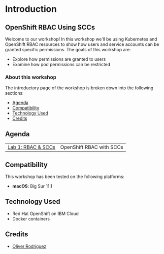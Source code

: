 # Introduction

## OpenShift RBAC Using SCCs

Welcome to our workshop! In this workshop we'll be using Kubernetes and OpenShift RBAC resources to show how users and service accounts can be granted specific permissions. The goals of this workshop are:

* Explore how permissions are granted to users
* Examine how pod permissions can be restricted

### About this workshop

The introductory page of the workshop is broken down into the following sections:

* [Agenda](./#agenda)
* [Compatibility](./#compatibility)
* [Technology Used](./#technology-used)
* [Credits](./#credits)

## Agenda

|  |  |
| :--- | :--- |
| [Lab 1: RBAC & SCCs](lab-1/README.md) | OpenShift RBAC with SCCs |

## Compatibility

This workshop has been tested on the following platforms:

* **macOS**: Big Sur 11.1

## Technology Used

* Red Hat OpenShift on IBM Cloud
* Docker containers

## Credits

* [Oliver Rodriguez](https://github.com/odrodrig)
